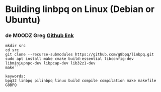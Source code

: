 # Building linbpq on Linux (Debian or Ubuntu)
### de M0ODZ Greg [Github link](https://github.com/gregoryfenton/linbpq)

```cd
mkdir src
cd src
git clone --recurse-submodules https://github.com/g8bpq/linbpq.git
sudo apt install make cmake build-essential libconfig-dev libminiupnpc-dev libpcap-dev lib32z1-dev
make```

keywords:
bpq32 linbpq pilinbpq linux build compile compilation make makefile G8BPQ
